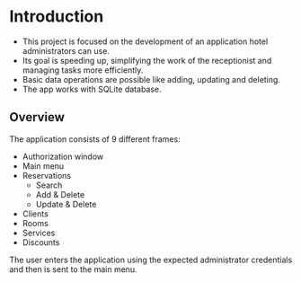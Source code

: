 # Introduction

* This project is focused on the development of an application hotel administrators can use.
* Its goal is speeding up, simplifying the work of the receptionist and managing tasks more efficiently.
* Basic data operations are possible like adding, updating and deleting.
* The app works with SQLite database.

## Overview

The application consists of 9 different frames:
* Authorization window
* Main menu
* Reservations
  * Search
  * Add & Delete
  * Update & Delete
* Clients
* Rooms
* Services
* Discounts

The user enters the application using the expected administrator credentials and then is sent to the main menu.
